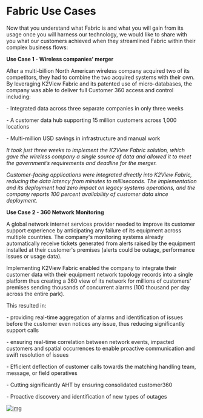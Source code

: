 # Fabric Use Cases



Now that you understand what Fabric is and what you will gain from its usage once you will harness our technology, we would like to share with you what our customers achieved when they streamlined Fabric within their complex business flows:

 

**Use Case 1 - Wireless companies’ merger**

After a multi-billion North American wireless company acquired two of its competitors, they had to combine the two acquired systems with their own. By leveraging K2View Fabric and its patented use of micro-databases, the company was able to deliver full Customer 360 access and control including:

\-      Integrated data across three separate companies in only three weeks

\-      A customer data hub supporting 15 million customers across 1,000 locations

\-     Multi-million USD savings in infrastructure and manual work

 

*It took just three weeks to implement the K2View Fabric solution, which gave the wireless company a single source of data and allowed it to meet the government’s requirements and deadline for the merger.* 

*Customer-facing applications were integrated directly into K2View Fabric, reducing the data latency from minutes to milliseconds. The implementation and its deployment had zero impact on legacy systems operations, and the company reports 100 percent availability of customer data since deployment.*

 
 
 
 

**Use Case 2 - 360 Network Monitoring**

A global network internet services provider needed to improve its customer support experience by anticipating any failure of its equipment across multiple countries. The company's monitoring systems already automatically receive tickets generated from alerts raised by the equipment installed at their customer's premises (alerts could be outage, performance issues or usage data).  

Implementing K2View Fabric enabled the company to integrate their customer data with their equipment network topology records into a single platform thus creating a 360 view of its network for millions of customers' premises sending thousands of concurrent alarms (100 thousand per day across the entire park). 

This resulted in:

\-     providing real-time aggregation of alarms and identification of issues before the customer even notices any issue, thus reducing significantly support calls

\-     ensuring real-time correlation between network events, impacted customers and spatial occurrences to enable proactive communication and swift resolution of issues

\-     Efficient deflection of customer calls towards the matching handling team, message, or field operatives

\-     Cutting significantly AHT by ensuring consolidated customer360

\-     Proactive discovery and identification of new types of outages



 

[![img](https://github.com/k2view-academy/K2View-Academy/raw/master/articles/images/Previous.png)](/academy/Training_Level_1/01_Fabric_Introduction/1_4_Fabric_Overview.md)



